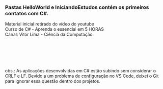### Pastas HelloWorld e IniciandoEstudos contém os primeiros contatos com C#.
Material inicial retirado do vídeo do youtube
<br> Curso de C# - Aprenda o essencial em 5 HORAS
<br> Canal: Vitor Lima - Ciência da Computação
<br>
<br>
<br>
<br>
<br>
<br>
<br>obs.: As aplicações desenvolvidas em C# estão subindo sem considerar o CRLF e LF. 
Devido a um problema de configuração no VS Code, deixei o Git para ignorar essa questão dentro dos projetos.
